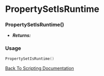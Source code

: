 # PropertySetIsRuntime

### PropertySetIsRuntime()
- ***Returns:*** 

### Usage

```Lua
PropertySetIsRuntime()
```


[Back To Scripting Documentation](../README.md)
